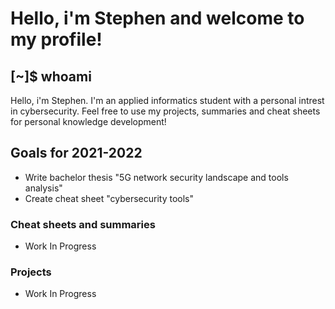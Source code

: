 # Hello, i'm Stephen and welcome to my profile!


## [~]$ whoami 
Hello, i'm Stephen. I'm an applied informatics student with a personal intrest in cybersecurity. Feel free to use my projects, summaries and cheat sheets for personal knowledge development! 


## Goals for 2021-2022
- Write bachelor thesis "5G network security landscape and tools analysis"
- Create cheat sheet "cybersecurity tools"


### Cheat sheets and summaries
- Work In Progress

### Projects 
- Work In Progress
